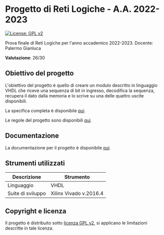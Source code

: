 # Progetto di Reti Logiche - A.A. 2022-2023

[![License: GPL v2](https://img.shields.io/badge/License-GPL_v2-blue.svg)](https://github.com/ale-polimi/progetto-RL-2022-2023/blob/main/LICENSE)

Prova finale di Reti Logiche per l'anno accademico 2022-2023.
Docente: Palermo Gianluca

**Valutazione**: 26/30

## Obiettivo del progetto

L'obiettivo del progetto è quello di creare un modulo descritto in linguaggio VHDL che riceve una sequenza di bit in ingresso, decodifica la sequenza, recupera il dato dalla memoria e lo scrive su una delle quattro uscite disponibili.

La specifica completa è disponibile [qui](https://github.com/ale-polimi/progetto-RL-2022-2023/blob/main/PFRL_Specifica_22_23.pdf).

Le regole del progetto sono disponibili [qui](https://github.com/ale-polimi/progetto-RL-2022-2023/blob/main/PFRL_Regole_22_23.pdf).

## Documentazione

La documentazione per il progetto è disponibile [qui](https://github.com/ale-polimi/progetto-RL-2022-2023/blob/main/Documentazione_Progetto_RL_2022_2023.pdf).

## Strumenti utilizzati

| Descrizione       | Strumento              |
|-------------------|------------------------|
| Linguaggio        | VHDL                   |
| Suite di sviluppo | Xilinx Vivado v.2016.4 |

## Copyright e licenza

Il progetto è distribuito sotto [licenza GPL v2](https://github.com/ale-polimi/progetto-RL-2022-2023/blob/main/LICENSE), si applicano le limitazioni descritte in tale licenza.
